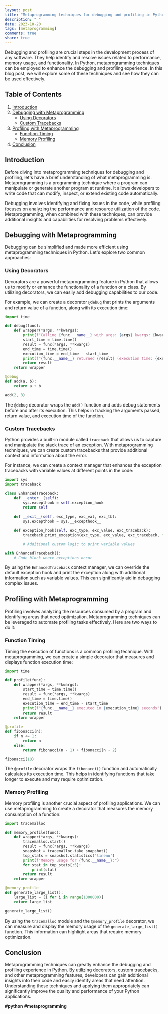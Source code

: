 ```yaml
---
layout: post
title: "Metaprogramming techniques for debugging and profiling in Python"
description: " "
date: 2023-10-20
tags: [metaprogramming]
comments: true
share: true
---
```


Debugging and profiling are crucial steps in the development process of any software. They help identify and resolve issues related to performance, memory usage, and functionality. In Python, metaprogramming techniques can be employed to enhance the debugging and profiling experience. In this blog post, we will explore some of these techniques and see how they can be used effectively.

## Table of Contents
1. [Introduction](#introduction)
2. [Debugging with Metaprogramming](#debugging-with-metaprogramming)
    - [Using Decorators](#using-decorators)
    - [Custom Tracebacks](#custom-tracebacks)
3. [Profiling with Metaprogramming](#profiling-with-metaprogramming)
    - [Function Timing](#function-timing)
    - [Memory Profiling](#memory-profiling)
4. [Conclusion](#conclusion)

## Introduction
Before diving into metaprogramming techniques for debugging and profiling, let's have a brief understanding of what metaprogramming is. Metaprogramming is a programming technique where a program can manipulate or generate another program at runtime. It allows developers to write code that can modify, inspect, or extend existing code automatically.

Debugging involves identifying and fixing issues in the code, while profiling focuses on analyzing the performance and resource utilization of the code. Metaprogramming, when combined with these techniques, can provide additional insights and capabilities for resolving problems effectively.

## Debugging with Metaprogramming
Debugging can be simplified and made more efficient using metaprogramming techniques in Python. Let's explore two common approaches:

### Using Decorators
Decorators are a powerful metaprogramming feature in Python that allows us to modify or enhance the functionality of a function or a class. By utilizing decorators, we can easily add debugging capabilities to our code.

For example, we can create a decorator `@debug` that prints the arguments and return value of a function, along with its execution time:

```python
import time

def debug(func):
    def wrapper(*args, **kwargs):
        print(f"Calling {func.__name__} with args: {args} kwargs: {kwargs}")
        start_time = time.time()
        result = func(*args, **kwargs)
        end_time = time.time()
        execution_time = end_time - start_time
        print(f"{func.__name__} returned {result} (execution time: {execution_time} seconds)")
        return result
    return wrapper

@debug
def add(a, b):
    return a + b

add(2, 3)
```

The `@debug` decorator wraps the `add()` function and adds debug statements before and after its execution. This helps in tracking the arguments passed, return value, and execution time of the function.

### Custom Tracebacks
Python provides a built-in module called `traceback` that allows us to capture and manipulate the stack trace of an exception. With metaprogramming techniques, we can create custom tracebacks that provide additional context and information about the error.

For instance, we can create a context manager that enhances the exception tracebacks with variable values at different points in the code:

```python
import sys
import traceback

class EnhancedTraceback:
    def __enter__(self):
        sys.excepthook = self.exception_hook
        return self

    def __exit__(self, exc_type, exc_val, exc_tb):
        sys.excepthook = sys.__excepthook__

    def exception_hook(self, exc_type, exc_value, exc_traceback):
        traceback.print_exception(exc_type, exc_value, exc_traceback, file=sys.stderr)

        # Additional custom logic to print variable values

with EnhancedTraceback():
    # Code block where exceptions occur
```

By using the `EnhancedTraceback` context manager, we can override the default exception hook and print the exception along with additional information such as variable values. This can significantly aid in debugging complex issues.

## Profiling with Metaprogramming
Profiling involves analyzing the resources consumed by a program and identifying areas that need optimization. Metaprogramming techniques can be leveraged to automate profiling tasks effectively. Here are two ways to do it:

### Function Timing
Timing the execution of functions is a common profiling technique. With metaprogramming, we can create a simple decorator that measures and displays function execution time:

```python
import time

def profile(func):
    def wrapper(*args, **kwargs):
        start_time = time.time()
        result = func(*args, **kwargs)
        end_time = time.time()
        execution_time = end_time - start_time
        print(f"{func.__name__} executed in {execution_time} seconds")
        return result
    return wrapper

@profile
def fibonacci(n):
    if n <= 1:
        return n
    else:
        return fibonacci(n - 1) + fibonacci(n - 2)

fibonacci(10)
```

The `@profile` decorator wraps the `fibonacci()` function and automatically calculates its execution time. This helps in identifying functions that take longer to execute and may require optimization.

### Memory Profiling
Memory profiling is another crucial aspect of profiling applications. We can use metaprogramming to create a decorator that measures the memory consumption of a function:

```python
import tracemalloc

def memory_profile(func):
    def wrapper(*args, **kwargs):
        tracemalloc.start()
        result = func(*args, **kwargs)
        snapshot = tracemalloc.take_snapshot()
        top_stats = snapshot.statistics('lineno')
        print(f"Memory usage for {func.__name__}:")
        for stat in top_stats[:5]:
            print(stat)
        return result
    return wrapper

@memory_profile
def generate_large_list():
    large_list = [i for i in range(1000000)]
    return large_list

generate_large_list()
```

By using the `tracemalloc` module and the `@memory_profile` decorator, we can measure and display the memory usage of the `generate_large_list()` function. This information can highlight areas that require memory optimization.

## Conclusion
Metaprogramming techniques can greatly enhance the debugging and profiling experience in Python. By utilizing decorators, custom tracebacks, and other metaprogramming features, developers can gain additional insights into their code and easily identify areas that need attention. Understanding these techniques and applying them appropriately can significantly improve the quality and performance of your Python applications.

**#python** **#metaprogramming**